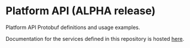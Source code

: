 # Platform API (ALPHA release)

Platform API Protobuf definitions and usage examples.

Documentation for the services defined in this repository is hosted
[here](https://github.com/spatialos/platform-api/blob/master/docs/index.md).
